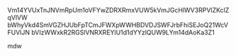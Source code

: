 Vm14YVUxTnJNVmRpUm1oVFYwZDRXRmxVUW5kVmJGcHlWV3RPVlZKclZqVlVW
bWhyVkd4SmVGZHJUbFpTCmJFWXpWWHBDVDJSWFJrbFhiSEJoQ21WcVFUVlJN
bVIzWWxkR2RGSlVNRXREYlU1d1dYYzlQUW9LYm14dAoKa3Z1

mdw